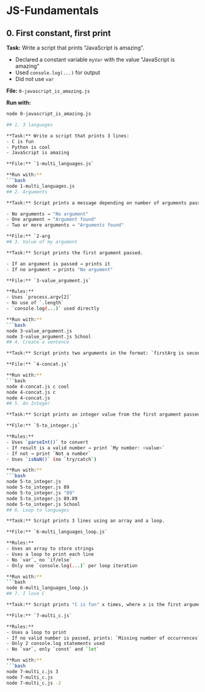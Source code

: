 # JS-Fundamentals

## 0. First constant, first print

**Task:** Write a script that prints “JavaScript is amazing”.

- Declared a constant variable `myVar` with the value "JavaScript is amazing"
- Used `console.log(...)` for output
- Did not use `var`

**File:** `0-javascript_is_amazing.js`

**Run with:**
```bash
node 0-javascript_is_amazing.js

## 1. 3 languages

**Task:** Write a script that prints 3 lines:
- C is fun
- Python is cool
- JavaScript is amazing

**File:** `1-multi_languages.js`

**Run with:**
```bash
node 1-multi_languages.js
## 2. Arguments

**Task:** Script prints a message depending on number of arguments passed.

- No arguments → "No argument"
- One argument → "Argument found"
- Two or more arguments → "Arguments found"

**File:** `2-arg
## 3. Value of my argument

**Task:** Script prints the first argument passed.

- If an argument is passed → prints it
- If no argument → prints "No argument"

**File:** `3-value_argument.js`

**Rules:**
- Uses `process.argv[2]`
- No use of `.length`
- `console.log(...)` used directly

**Run with:**
```bash
node 3-value_argument.js
node 3-value_argument.js School
## 4. Create a sentence

**Task:** Script prints two arguments in the format: `firstArg is secondArg`.

**File:** `4-concat.js`

**Run with:**
```bash
node 4-concat.js c cool
node 4-concat.js c
node 4-concat.js
## 5. An Integer

**Task:** Script prints an integer value from the first argument passed.

**File:** `5-to_integer.js`

**Rules:**
- Uses `parseInt()` to convert
- If result is a valid number → print `My number: <value>`
- If not → print `Not a number`
- Uses `isNaN()` (no `try/catch`)

**Run with:**
```bash
node 5-to_integer.js
node 5-to_integer.js 89
node 5-to_integer.js "89"
node 5-to_integer.js 89.89
node 5-to_integer.js School
## 6. Loop to languages

**Task:** Script prints 3 lines using an array and a loop.

**File:** `6-multi_languages_loop.js`

**Rules:**
- Uses an array to store strings
- Uses a loop to print each line
- No `var`, no `if/else`
- Only one `console.log(...)` per loop iteration

**Run with:**
```bash
node 6-multi_languages_loop.js
## 7. I love C

**Task:** Script prints "C is fun" x times, where x is the first argument.

**File:** `7-multi_c.js`

**Rules:**
- Uses a loop to print
- If no valid number is passed, prints: `Missing number of occurrences`
- Only 2 console.log statements used
- No `var`, only `const` and `let`

**Run with:**
```bash
node 7-multi_c.js 3
node 7-multi_c.js
node 7-multi_c.js -2

